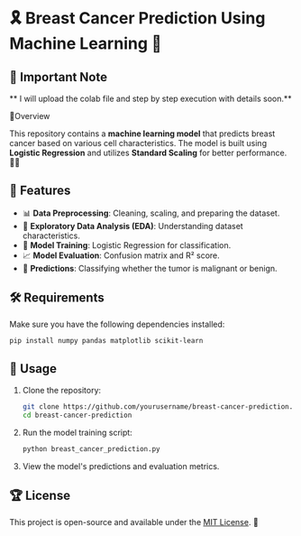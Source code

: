# 🎗️ Breast Cancer Prediction Using Machine Learning 🔬

## 📖 Important Note
** I will upload the colab file and step by step execution with details soon.**

📌Overview

This repository contains a **machine learning model** that predicts breast cancer based on various cell characteristics. The model is built using **Logistic Regression** and utilizes **Standard Scaling** for better performance. 🏥💡

## 🌟 Features
- 📊 **Data Preprocessing**: Cleaning, scaling, and preparing the dataset.
- 🔎 **Exploratory Data Analysis (EDA)**: Understanding dataset characteristics.
- 🤖 **Model Training**: Logistic Regression for classification.
- 📈 **Model Evaluation**: Confusion matrix and R² score.
- 🎯 **Predictions**: Classifying whether the tumor is malignant or benign.

## 🛠️ Requirements
Make sure you have the following dependencies installed:

```bash
pip install numpy pandas matplotlib scikit-learn
```

## 💪 Usage
1. Clone the repository:
   ```bash
   git clone https://github.com/yourusername/breast-cancer-prediction.git
   cd breast-cancer-prediction
   ```
2. Run the model training script:
   ```bash
   python breast_cancer_prediction.py
   ```
3. View the model's predictions and evaluation metrics.


## 🏆 License
This project is open-source and available under the [MIT License](LICENSE). 💎

